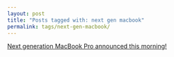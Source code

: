 ```yaml
---
layout: post
title: "Posts tagged with: next gen macbook"
permalink: tags/next-gen-macbook/
---
```

[Next generation MacBook Pro announced this morning!](/2012/06/next-generation-macbook-pro-announced)
